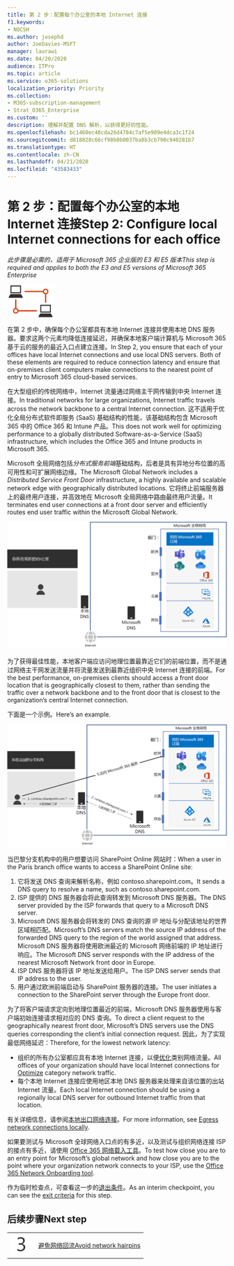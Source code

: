 ```yaml
---
title: 第 2 步：配置每个办公室的本地 Internet 连接
f1.keywords:
- NOCSH
ms.author: josephd
author: JoeDavies-MSFT
manager: laurawi
ms.date: 04/20/2020
audience: ITPro
ms.topic: article
ms.service: o365-solutions
localization_priority: Priority
ms.collection:
- M365-subscription-management
- Strat_O365_Enterprise
ms.custom: ''
description: 理解并配置 DNS 解析，以获得更好的性能。
ms.openlocfilehash: bc1460ec40cda26d4784c7af5e909e4dca3c1f24
ms.sourcegitcommit: d818828c66cf98b0b0037ba8b3cb790c940281b7
ms.translationtype: HT
ms.contentlocale: zh-CN
ms.lasthandoff: 04/21/2020
ms.locfileid: "43583433"
---
```

# <a name="step-2-configure-local-internet-connections-for-each-office"></a><span data-ttu-id="39181-103">第 2 步：配置每个办公室的本地 Internet 连接</span><span class="sxs-lookup"><span data-stu-id="39181-103">Step 2: Configure local Internet connections for each office</span></span>

<span data-ttu-id="39181-104">*此步骤是必需的，适用于 Microsoft 365 企业版的 E3 和 E5 版本*</span><span class="sxs-lookup"><span data-stu-id="39181-104">*This step is required and applies to both the E3 and E5 versions of Microsoft 365 Enterprise*</span></span>

![阶段 1：网络](../media/deploy-foundation-infrastructure/networking_icon-small.png)

<span data-ttu-id="39181-p101">在第 2 步中，确保每个办公室都具有本地 Internet 连接并使用本地 DNS 服务器。要求这两个元素均降低连接延迟，并确保本地客户端计算机与 Microsoft 365 基于云的服务的最近入口点建立连接。</span><span class="sxs-lookup"><span data-stu-id="39181-p101">In Step 2, you ensure that each of your offices have local Internet connections and use local DNS servers. Both of these elements are required to reduce connection latency and ensure that on-premises client computers make connections to the nearest point of entry to Microsoft 365 cloud-based services.</span></span>

<span data-ttu-id="39181-108">在大型组织的传统网络中，Internet 流量通过网络主干网传输到中央 Internet 连接。</span><span class="sxs-lookup"><span data-stu-id="39181-108">In traditional networks for large organizations, Internet traffic travels across the network backbone to a central Internet connection.</span></span> <span data-ttu-id="39181-109">这不适用于优化全局分布式软件即服务 (SaaS) 基础结构的性能，该基础结构包含 Microsoft 365 中的 Office 365 和 Intune 产品。</span><span class="sxs-lookup"><span data-stu-id="39181-109">This does not work well for optimizing performance to a globally distributed Software-as-a-Service (SaaS) infrastructure, which includes the Office 365 and Intune products in Microsoft 365.</span></span>

<span data-ttu-id="39181-110">Microsoft 全局网络包括*分布式服务前端*基础结构，后者是具有异地分布位置的高可用性和可扩展网络边缘。</span><span class="sxs-lookup"><span data-stu-id="39181-110">The Microsoft Global Network includes a *Distributed Service Front Door* infrastructure, a highly available and scalable network edge with geographically distributed locations.</span></span> <span data-ttu-id="39181-111">它将终止前端服务器上的最终用户连接，并高效地在 Microsoft 全局网络中路由最终用户流量。</span><span class="sxs-lookup"><span data-stu-id="39181-111">It terminates end user connections at a front door server and efficiently routes end user traffic within the Microsoft Global Network.</span></span>

![Microsoft 全局网络](../media/networking-dns-resolution-same-location/microsoft-global-network.png)

<span data-ttu-id="39181-113">为了获得最佳性能，本地客户端应访问地理位置最靠近它们的前端位置，而不是通过网络主干网发送流量并将流量发送到最靠近组织中央 Internet 连接的前端。</span><span class="sxs-lookup"><span data-stu-id="39181-113">For the best performance, on-premises clients should access a front door location that is geographically closest to them, rather than sending the traffic over a network backbone and to the front door that is closest to the organization’s central Internet connection.</span></span>

<span data-ttu-id="39181-114">下面是一个示例。</span><span class="sxs-lookup"><span data-stu-id="39181-114">Here’s an example.</span></span>

![使用 Microsoft 全局网络的示例](../media/networking-dns-resolution-same-location/microsoft-global-network-example.png)

<span data-ttu-id="39181-116">当巴黎分支机构中的用户想要访问 SharePoint Online 网站时：</span><span class="sxs-lookup"><span data-stu-id="39181-116">When a user in the Paris branch office wants to access a SharePoint Online site:</span></span>

1. <span data-ttu-id="39181-117">它将发送 DNS 查询来解析名称，例如 contoso.sharepoint.com。</span><span class="sxs-lookup"><span data-stu-id="39181-117">It sends a DNS query to resolve a name, such as contoso.sharepoint.com.</span></span> 
2. <span data-ttu-id="39181-118">ISP 提供的 DNS 服务器会将此查询转发到 Microsoft DNS 服务器。</span><span class="sxs-lookup"><span data-stu-id="39181-118">The DNS server provided by the ISP forwards that query to a Microsoft DNS server.</span></span>
3. <span data-ttu-id="39181-119">Microsoft DNS 服务器会将转发的 DNS 查询的源 IP 地址与分配该地址的世界区域相匹配。</span><span class="sxs-lookup"><span data-stu-id="39181-119">Microsoft’s DNS servers match the source IP address of the forwarded DNS query to the region of the world assigned that address.</span></span> <span data-ttu-id="39181-120">Microsoft DNS 服务器将使用欧洲最近的 Microsoft 网络前端的 IP 地址进行响应。</span><span class="sxs-lookup"><span data-stu-id="39181-120">The Microsoft DNS server responds with the IP address of the nearest Microsoft Network front door in Europe.</span></span>
4. <span data-ttu-id="39181-121">ISP DNS 服务器将该 IP 地址发送给用户。</span><span class="sxs-lookup"><span data-stu-id="39181-121">The ISP DNS server sends that IP address to the user.</span></span>
5. <span data-ttu-id="39181-122">用户通过欧洲前端启动与 SharePoint 服务器的连接。</span><span class="sxs-lookup"><span data-stu-id="39181-122">The user initiates a connection to the SharePoint server through the Europe front door.</span></span>

<span data-ttu-id="39181-123">为了将客户端请求定向到地理位置最近的前端，Microsoft DNS 服务器使用与客户端初始连接请求相对应的 DNS 查询。</span><span class="sxs-lookup"><span data-stu-id="39181-123">To direct a client request to the geographically nearest front door, Microsoft’s DNS servers use the DNS queries corresponding the client’s initial connection request.</span></span> <span data-ttu-id="39181-124">因此，为了实现最低网络延迟：</span><span class="sxs-lookup"><span data-stu-id="39181-124">Therefore, for the lowest network latency:</span></span>

- <span data-ttu-id="39181-125">组织的所有办公室都应具有本地 Internet 连接，以便[优化](https://docs.microsoft.com/office365/enterprise/office-365-network-connectivity-principles#new-office-365-endpoint-categories)类别网络流量。</span><span class="sxs-lookup"><span data-stu-id="39181-125">All offices of your organization should have local Internet connections for [Optimize](https://docs.microsoft.com/office365/enterprise/office-365-network-connectivity-principles#new-office-365-endpoint-categories) category network traffic.</span></span>
- <span data-ttu-id="39181-126">每个本地 Internet 连接应使用地区本地 DNS 服务器来处理来自该位置的出站 Internet 流量。</span><span class="sxs-lookup"><span data-stu-id="39181-126">Each local Internet connection should be using a regionally local DNS server for outbound Internet traffic from that location.</span></span>

<span data-ttu-id="39181-127">有关详细信息，请参阅[本地出口网络连接](https://docs.microsoft.com/office365/enterprise/office-365-network-connectivity-principles#egress-network-connections-locally)。</span><span class="sxs-lookup"><span data-stu-id="39181-127">For more information, see [Egress network connections locally](https://docs.microsoft.com/office365/enterprise/office-365-network-connectivity-principles#egress-network-connections-locally).</span></span> 

<span data-ttu-id="39181-128">如果要测试与 Microsoft 全球网络入口点的有多近，以及测试与组织网络连接 ISP 的接点有多近，请使用 [Office 365 网络载入工具](https://connectivity.office.com/)。</span><span class="sxs-lookup"><span data-stu-id="39181-128">To test how close you are to an entry point for Microsoft’s global network and how close you are to the point where your organization network connects to your ISP, use the [Office 365 Network Onboarding tool](https://connectivity.office.com/).</span></span>

<span data-ttu-id="39181-129">作为临时检查点，可查看这一步的[退出条件](networking-exit-criteria.md#crit-networking-step2)。</span><span class="sxs-lookup"><span data-stu-id="39181-129">As an interim checkpoint, you can see the [exit criteria](networking-exit-criteria.md#crit-networking-step2) for this step.</span></span>

## <a name="next-step"></a><span data-ttu-id="39181-130">后续步骤</span><span class="sxs-lookup"><span data-stu-id="39181-130">Next step</span></span>

|||
|:-------|:-----|
|![第 3 步](../media/stepnumbers/Step3.png)|[<span data-ttu-id="39181-132">避免网络回流</span><span class="sxs-lookup"><span data-stu-id="39181-132">Avoid network hairpins</span></span>](networking-avoid-network-hairpins.md)|
